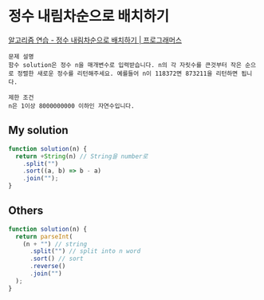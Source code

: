 # 정수 내림차순으로 배치하기

[알고리즘 연습 - 정수 내림차순으로 배치하기 | 프로그래머스](https://programmers.co.kr/learn/courses/30/lessons/12933)

```
문제 설명
함수 solution은 정수 n을 매개변수로 입력받습니다. n의 각 자릿수를 큰것부터 작은 순으로 정렬한 새로운 정수를 리턴해주세요. 예를들어 n이 118372면 873211을 리턴하면 됩니다.

제한 조건
n은 1이상 8000000000 이하인 자연수입니다.
```

## My solution

```javascript
function solution(n) {
  return +String(n) // String을 number로
    .split("")
    .sort((a, b) => b - a)
    .join("");
}
```

## Others

```javascript
function solution(n) {
  return parseInt(
    (n + "") // string
      .split("") // split into n word
      .sort() // sort
      .reverse()
      .join("")
  );
}
```
